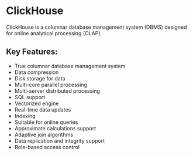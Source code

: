 # ClickHouse
ClickHouse is a columnar database management system (DBMS) designed for online analytical processing (OLAP).

## Key Features:
- True columnar database management system
- Data compression
- Disk storage for data
- Multi-core parallel processing
- Multi-server distributed processing
- SQL support
- Vectorized engine
- Real-time data updates
- Indexing
- Suitable for online queries
- Approximate calculations support
- Adaptive join algorithms
- Data replication and integrity support
- Role-based access control